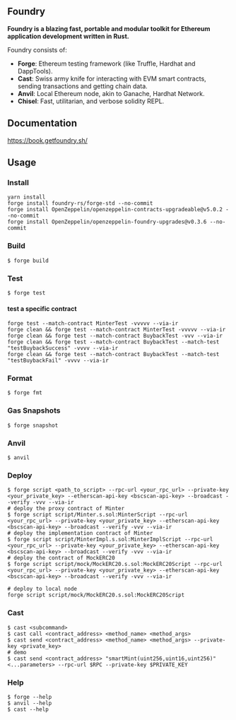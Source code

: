 ## Foundry

**Foundry is a blazing fast, portable and modular toolkit for Ethereum application development written in Rust.**

Foundry consists of:

-   **Forge**: Ethereum testing framework (like Truffle, Hardhat and DappTools).
-   **Cast**: Swiss army knife for interacting with EVM smart contracts, sending transactions and getting chain data.
-   **Anvil**: Local Ethereum node, akin to Ganache, Hardhat Network.
-   **Chisel**: Fast, utilitarian, and verbose solidity REPL.

## Documentation

https://book.getfoundry.sh/

## Usage

### Install
```shell
yarn install
forge install foundry-rs/forge-std --no-commit
forge install OpenZeppelin/openzeppelin-contracts-upgradeable@v5.0.2 --no-commit
forge install OpenZeppelin/openzeppelin-foundry-upgrades@v0.3.6 --no-commit
```


### Build

```shell
$ forge build
```

### Test

```shell
$ forge test
```
#### test a specific contract
```shell
forge test --match-contract MinterTest -vvvvv --via-ir 
forge clean && forge test --match-contract MinterTest -vvvvv --via-ir
forge clean && forge test --match-contract BuybackTest -vvv --via-ir
forge clean && forge test --match-contract BuybackTest --match-test "testBuybackSuccess" -vvvv --via-ir
forge clean && forge test --match-contract BuybackTest --match-test "testBuybackFail" -vvvv --via-ir
```

### Format

```shell
$ forge fmt
```

### Gas Snapshots

```shell
$ forge snapshot
```

### Anvil

```shell
$ anvil
```

### Deploy

```shell
$ forge script <path_to_script> --rpc-url <your_rpc_url> --private-key <your_private_key> --etherscan-api-key <bscscan-api-key> --broadcast --verify -vvv --via-ir
# deploy the proxy contract of Minter
$ forge script script/Minter.s.sol:MinterScript --rpc-url <your_rpc_url> --private-key <your_private_key> --etherscan-api-key <bscscan-api-key> --broadcast --verify -vvv --via-ir
# deploy the implementation contract of Minter
$ forge script script/MinterImpl.s.sol:MinterImplScript --rpc-url <your_rpc_url> --private-key <your_private_key> --etherscan-api-key <bscscan-api-key> --broadcast --verify -vvv --via-ir
# deploy the contract of MockERC20
$ forge script script/mock/MockERC20.s.sol:MockERC20Script --rpc-url <your_rpc_url> --private-key <your_private_key> --etherscan-api-key <bscscan-api-key> --broadcast --verify -vvv --via-ir

# deploy to local node
forge script script/mock/MockERC20.s.sol:MockERC20Script
```

### Cast

```shell
$ cast <subcommand>
$ cast call <contract_address> <method_name> <method_args>
$ cast send <contract_address> <method_name> <method_args> --private-key <private_key>
# demo
$ cast send <contract_address> "smartMint(uint256,uint16,uint256)" <...parameters> --rpc-url $RPC --private-key $PRIVATE_KEY 
```

### Help

```shell
$ forge --help
$ anvil --help
$ cast --help
```
